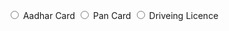 <!--doctype HTML-->
<input type ="radio"  name="id proof"> Aadhar Card
 <input type ="radio" name="id proof"> Pan Card
   <input type ="radio" name="id proof"> Driveing Licence 
                    
